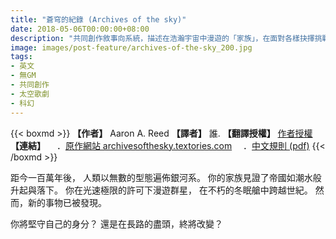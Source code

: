 ```yaml
---
title: "蒼穹的紀錄 (Archives of the sky)"
date: 2018-05-06T00:00:00+08:00
description: "共同創作敘事向系統，描述在浩瀚宇宙中漫遊的「家族」，在面對各樣抉擇挑戰時，是否仍能貫徹心中的原則？"
image: images/post-feature/archives-of-the-sky_200.jpg
tags: 
- 英文
- 無GM
- 共同創作
- 太空歌劇
- 科幻
---
```

{{< boxmd >}}
**【作者】** Aaron A. Reed
**【譯者】** 誰.
**【翻譯授權】** [作者授權](https://i.imgur.com/Jz2Wdxh.png)
**【連結】**
　．[原作網站 archivesofthesky.textories.com](http://archivesofthesky.textories.com)
　．[中文規則 (pdf)](https://drive.google.com/file/d/1GQjgv6hdg5uiQKgEnHMgnPEQZnVclFk-/view)
{{< /boxmd >}}

距今一百萬年後，
人類以無數的型態遍佈銀河系。
你的家族見證了帝國如潮水般升起與落下。
你在光速極限的許可下漫遊群星，
在不朽的冬眠艙中跨越世紀。
然而，新的事物已被發現。

你將堅守自己的身分？
還是在長路的盡頭，終將改變？


